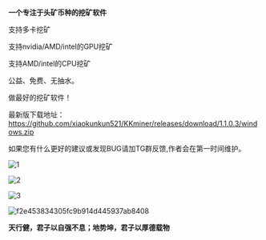 <script>
        document.addEventListener('DOMContentLoaded', function() {
            const fontSizeSlider = document.getElementById('fontSize');
            const fontSizeValue = document.getElementById('fontSizeValue');
            const updateBtn = document.getElementById('updateBtn');
            const gradientPreview = document.getElementById('gradientPreview');
            const textElement = gradientPreview.querySelector('text');
            const gradientElement = gradientPreview.querySelector('linearGradient');
            
            // 更新字体大小显示值
            fontSizeSlider.addEventListener('input', function() {
                fontSizeValue.textContent = this.value;
            });
            
            // 更新预览
            updateBtn.addEventListener('click', function() {
                const size = fontSizeSlider.value;
                const gradientType = document.getElementById('gradientType').value;
                const color1 = document.getElementById('color1').value;
                const color2 = document.getElementById('color2').value;
                
                // 更新字体大小
                textElement.setAttribute('font-size', size);
                
                // 调整SVG高度以适应新字体大小
                gradientPreview.setAttribute('height', parseInt(size) * 2 + 20);
                
                // 更新渐变方向
                if (gradientType === 'vertical') {
                    gradientElement.setAttribute('x1', '0%');
                    gradientElement.setAttribute('y1', '0%');
                    gradientElement.setAttribute('x2', '0%');
                    gradientElement.setAttribute('y2', '100%');
                } else if (gradientType === 'diagonal') {
                    gradientElement.setAttribute('x1', '0%');
                    gradientElement.setAttribute('y1', '0%');
                    gradientElement.setAttribute('x2', '100%');
                    gradientElement.setAttribute('y2', '100%');
                } else {
                    gradientElement.setAttribute('x1', '0%');
                    gradientElement.setAttribute('y1', '0%');
                    gradientElement.setAttribute('x2', '100%');
                    gradientElement.setAttribute('y2', '0%');
                }
                
                // 更新颜色
                const stops = gradientElement.querySelectorAll('stop');
                stops[0].setAttribute('stop-color', color1);
                stops[1].setAttribute('stop-color', color2);
            });
        });
    </script>

__一个专注于头矿币种的挖矿软件__

支持多卡挖矿

支持nvidia/AMD/intel的GPU挖矿

支持AMD/intel的CPU挖矿

公益、免费、无抽水。

做最好的挖矿软件！

最新版下载地址：https://github.com/xiaokunkun521/KKminer/releases/download/1.1.0.3/windows.zip

如果您有什么更好的建议或发现BUG请加TG群反馈,作者会在第一时间维护。

![1](https://github.com/user-attachments/assets/461afbf3-178f-40af-af9c-765209895539)

![2](https://github.com/user-attachments/assets/580bf959-bd32-4682-a459-11608b28c57c)

![3](https://github.com/user-attachments/assets/00d1a7b7-d736-4f28-84b6-06399433ee40)

![f2e453834305fc9b914d445937ab8408](https://github.com/user-attachments/assets/01bcfcc3-a23e-439d-bf40-0143d36dfc07)

__天行健，君子以自强不息；地势坤，君子以厚德载物__

